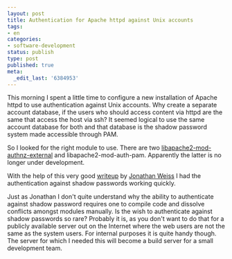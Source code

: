 ```yaml
---
layout: post
title: Authentication for Apache httpd against Unix accounts
tags:
- en
categories:
- software-development
status: publish
type: post
published: true
meta:
  _edit_last: '6384953'
---
```

<p>This morning I spent a little time to configure a new installation of Apache httpd to use authentication against Unix accounts. Why create a separate account database, if the users who should access content via httpd are the same that access the host via ssh? It seemed logical to use the same account database for both and that database is the shadow password system made accessible through PAM.</p>

<p>So I looked for the right module to use. There are two <a href="http://unixpapa.com/mod_auth_external.html">libapache2-mod-authnz-external</a> and libapache2-mod-auth-pam. Apparently the latter is no longer under development.</p>

<p>With the help of this very good <a href="http://blog.innerewut.de/2007/6/26/apache-2-2-authentication-with-mod_authnz_external">writeup</a> by <a href="http://blog.innerewut.de/">Jonathan Weiss</a> I had the authentication against shadow passwords working quickly.</p>

<p>Just as Jonathan I don't quite understand why the ability to authenticate against shadow password requires one to compile code and dissolve conflicts amongst modules manually. Is the wish to authenticate against shadow passwords so rare? Probably it is, as you don't want to do that for a publicly available server out on the Internet where the web users are not the same as the system users. For internal purposes it is quite handy though. The server for which I needed this will become a build server for a small development team.</p>
